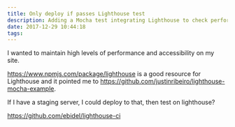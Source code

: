 ```yaml
---
title: Only deploy if passes Lighthouse test
description: Adding a Mocha test integrating Lighthouse to check performance and accessibility before deploying to Firebase.
date: 2017-12-29 10:44:18
tags:
---
```

I wanted to maintain high levels of performance and accessibility on my site.

https://www.npmjs.com/package/lighthouse is a good resource for Lighthouse and it pointed me to https://github.com/justinribeiro/lighthouse-mocha-example.

If I have a staging server, I could deploy to that, then test on lighthouse?

https://github.com/ebidel/lighthouse-ci

